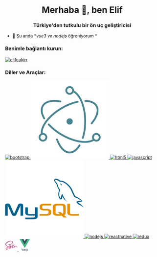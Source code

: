 <h1 align="center">Merhaba 👋, ben Elif</h1>
<h3 align="center">Türkiye'den tutkulu bir ön uç geliştiricisi</h3>

- 🌱 Şu anda **vue3 ve nodejs* öğreniyorum *

<h3 align="left">Benimle bağlantı kurun:</h3>
<p align="left">
<a href="https://linkedin.com/in/elifcakirr" target="blank"><img align = "center" src = "https://raw.githubusercontent.com/rahuldkjain/github-profile-readme-generator/master/src/images/icons/Social/linked-in-alt.svg" alt = "elifcakirr " height="30" width="40" /></a>
</p>

<h3 align="left">Diller ve Araçlar:</h3>
<p align = "left"> <a href = "https://getbootstrap.com" target = "_blank" rel = "noreferrer"> <img src = "https://raw.githubusercontent.com/devicons/devicon /master/icons/bootstrap/bootstrap-plain-wordmark.svg" alt = "bootstrap" width = "40" height = "40"/> </a> <a href = "https://www.electronjs.org " target = "_blank" rel = "noreferrer"> <img src = "https://raw.githubusercontent.com/devicons/devicon/master/icons/electron/electron-original.svg" alt = "elektron" genişlik= "40" yükseklik = "40"/> </a> <a href = "https://www.w3.org/html/" target = "_blank" rel = "noreferrer"> <img src = "https: //raw.githubusercontent.com/devicons/devicon/master/icons/html5/html5-original-wordmark.svg" alt = "html5" genişlik = "40" yükseklik = "40"/> </a> <a href ="https://developer.mozilla.org/en-US/docs/Web/JavaScript" target = "_blank" rel = "noreferrer"> <img src = "https://raw.githubusercontent.com/devicons/ devicon/master/icons/javascript/javascript-original.svg" alt = "javascript" width = "40" height = "40"/> </a> <a href = "https://www.mysql.com/ " target = "_blank" rel = "noreferrer"> <img src = "https://raw.githubusercontent.com/devicons/devicon/master/icons/mysql/mysql-original-wordmark.svg" alt = "mysql" genişlik = "40" yükseklik = "40"/> </a> <a href = "https://nodejs.org" target = "_blank" rel = "noreferrer"> <img src = "https://raw .githubusercontent.com/devicons/devicon/master/icons/nodejs/nodejs-original-wordmark.svg" alt = "nodejs" width = "40" height = "40"/> </a> <a href = "https ://reactnative.dev/" target = "_blank" rel = "noreferrer"> <img src = "https://reactnative.dev/img/header_logo.svg" alt = "reactnative" width = "40" yükseklik = "40"/> </a> <a href = "https://redux.js.org" target = "_blank" rel = "noreferrer"> <img src = "https://raw.githubusercontent.com/ devicons/devicon/master/icons/redux/redux-original.svg" alt = "redux" width = "40" height = "40"/> </a> <a href = "https://sass-lang. com" target = "_blank" rel = "noreferrer"> <img src = "https://raw.githubusercontent.com/devicons/devicon/master/icons/sass/sass-original.svg" alt = "sass" width = "40" height = "40"/> </a> <a href = "https://vuejs.org/" target = "_blank" rel = "noreferrer"> <img src = "https://raw.githubusercontent.com/devicons/devicon/master/icons/vuejs/vuejs-original-wordmark.svg" alt = "vuejs" width = "40" height = "40"/> </ a> </p>
